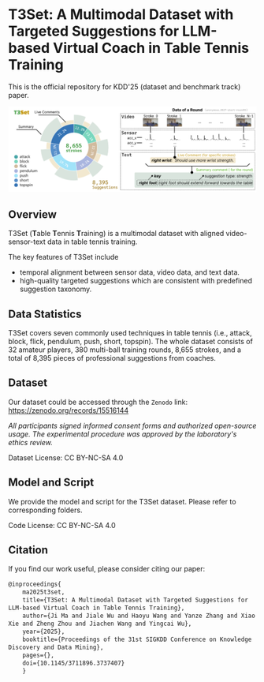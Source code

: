 # T3Set: A Multimodal Dataset with Targeted Suggestions for LLM-based Virtual Coach in Table Tennis Training
This is the official repository for KDD'25 (dataset and benchmark track) paper.  
<p align="center">
<img width="800" src="./static/images/overview.png"/>
</p>

## Overview
T3Set (<b>T</b>able <b>T</b>ennis <b>T</b>raining) is a multimodal dataset with aligned video-sensor-text data in table tennis training.

The key features of T3Set include 
- temporal alignment between sensor data, video data, and text data. 
- high-quality targeted suggestions which are consistent with predefined suggestion taxonomy.

## Data Statistics
T3Set covers seven commonly used techniques in table tennis (i.e., attack, block, flick, pendulum, push, short, topspin). 
The whole dataset consists of 32 amateur players, 380 multi-ball training rounds, 8,655 strokes, and a total of 8,395 pieces of professional suggestions from coaches. 

## Dataset
Our dataset could be accessed through the `Zenodo` link:
https://zenodo.org/records/15516144

*All participants signed informed consent forms and authorized open-source usage. The experimental procedure was approved by the laboratory's ethics review.*

Dataset License: CC BY-NC-SA 4.0

## Model and Script
We provide the model and script for the T3Set dataset. Please refer to corresponding folders.

Code License: CC BY-NC-SA 4.0

## Citation
If you find our work useful, please consider citing our paper:
```
@inproceedings{
    ma2025t3set,
    title={T3Set: A Multimodal Dataset with Targeted Suggestions for LLM-based Virtual Coach in Table Tennis Training},
    author={Ji Ma and Jiale Wu and Haoyu Wang and Yanze Zhang and Xiao Xie and Zheng Zhou and Jiachen Wang and Yingcai Wu},
    year={2025},
    booktitle={Proceedings of the 31st SIGKDD Conference on Knowledge Discovery and Data Mining},
    pages={},
    doi={10.1145/3711896.3737407}
    }
```